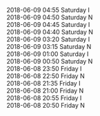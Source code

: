 2018-06-09 04:55 Saturday  I  
2018-06-09 04:50 Saturday  N  
2018-06-09 04:45 Saturday  I  
2018-06-09 04:40 Saturday  N  
2018-06-09 03:20 Saturday  I  
2018-06-09 03:15 Saturday  N  
2018-06-09 01:00 Saturday  I  
2018-06-09 00:50 Saturday  N  
2018-06-08 23:50 Friday  I  
2018-06-08 22:50 Friday  N  
2018-06-08 21:35 Friday  I  
2018-06-08 21:00 Friday  N  
2018-06-08 20:55 Friday  I  
2018-06-08 20:50 Friday  N  

